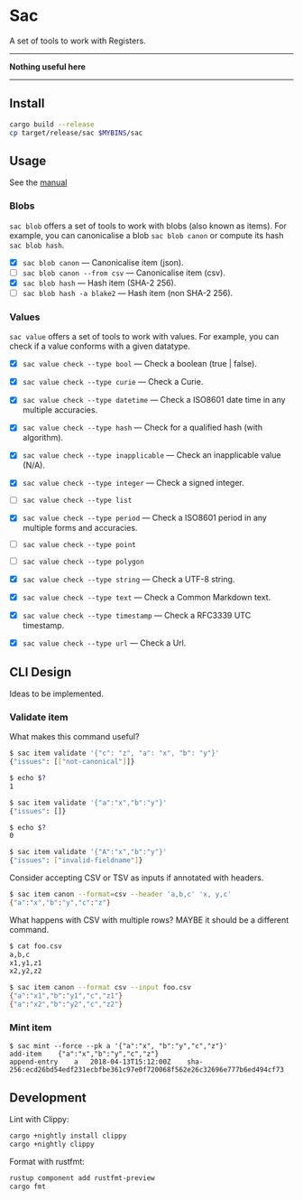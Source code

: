 # Sac

A set of tools to work with Registers.

* * *

**Nothing useful here**

* * *

## Install

```sh
cargo build --release
cp target/release/sac $MYBINS/sac
```

## Usage

See the [manual](MANUAL.md)


### Blobs

`sac blob` offers a set of tools to work with blobs (also known as items). For
example, you can canonicalise a blob `sac blob canon` or compute its hash `sac
blob hash`.

* [x] `sac blob canon` — Canonicalise item (json).
* [ ] `sac blob canon --from csv` — Canonicalise item (csv).
* [x] `sac blob hash` — Hash item (SHA-2 256).
* [ ] `sac blob hash -a blake2` — Hash item (non SHA-2 256).

### Values

`sac value` offers a set of tools to work with values. For example, you can
check if a value conforms with a given datatype.

* [x] `sac value check --type bool` — Check a boolean (true | false).
* [x] `sac value check --type curie` — Check a Curie.
* [x] `sac value check --type datetime` — Check a ISO8601 date time in any
    multiple accuracies.
* [x] `sac value check --type hash` — Check for a qualified hash (with
    algorithm).
* [x] `sac value check --type inapplicable` — Check an inapplicable value (N/A).
* [x] `sac value check --type integer` — Check a signed integer.
* [ ] `sac value check --type list`
* [x] `sac value check --type period` — Check a ISO8601 period in any multiple
    forms and accuracies.
* [ ] `sac value check --type point`
* [ ] `sac value check --type polygon`
* [x] `sac value check --type string` — Check a UTF-8 string.
* [x] `sac value check --type text` — Check a Common Markdown text.
* [x] `sac value check --type timestamp` — Check a RFC3339 UTC timestamp.
* [x] `sac value check --type url` — Check a Url.


## CLI Design

Ideas to be implemented.

### Validate item

What makes this command useful?

```sh
$ sac item validate '{"c": "z", "a": "x", "b": "y"}'
{"issues": [["not-canonical"]]}

$ echo $?
1

$ sac item validate '{"a":"x","b":"y"}'
{"issues": []}

$ echo $?
0

$ sac item validate '{"A":"x","b":"y"}'
{"issues": ["invalid-fieldname"]}
```


Consider accepting CSV or TSV as inputs if annotated with headers.

```sh
$ sac item canon --format=csv --header 'a,b,c' 'x, y,c'
{"a":"x","b":"y","c":"z"}
```

What happens with CSV with multiple rows? MAYBE it should be a different
command.

```sh
$ cat foo.csv
a,b,c
x1,y1,z1
x2,y2,z2

$ sac item canon --format csv --input foo.csv
{"a":"x1","b":"y1","c","z1"}
{"a":"x2","b":"y2","c","z2"}
```


### Mint item


```
$ sac mint --force --pk a '{"a":"x", "b":"y","c","z"}'
add-item	{"a":"x","b":"y","c","z"}
append-entry	a	2018-04-13T15:12:00Z	sha-256:ecd26bd54edf231ecbfbe361c97e0f720068f562e26c32696e777b6ed494cf73
```

## Development

Lint with Clippy:

```sh
cargo +nightly install clippy
cargo +nightly clippy
```


Format with rustfmt:

```sh
rustup component add rustfmt-preview
cargo fmt
```

